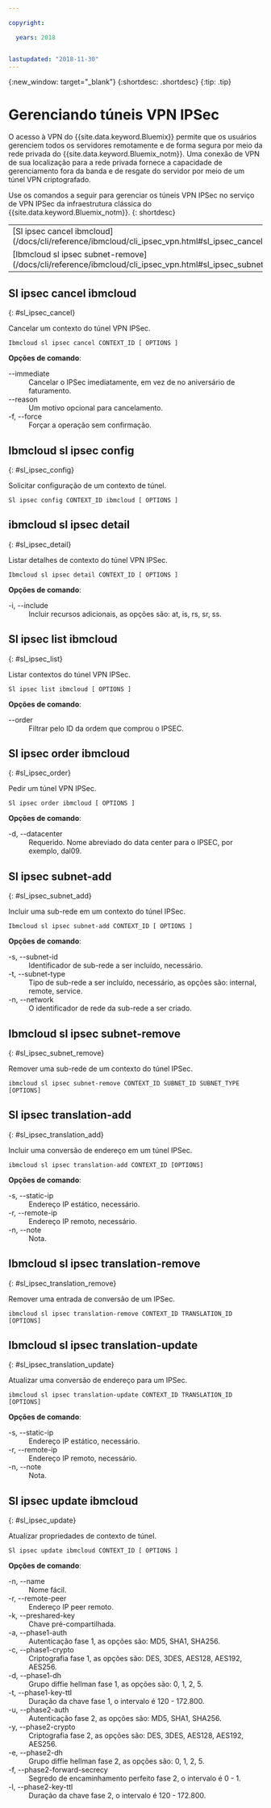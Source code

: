```yaml
---

copyright:

  years: 2018


lastupdated: "2018-11-30"
---
```


{:new_window: target="_blank"}
{:shortdesc: .shortdesc}
{:tip: .tip}

# Gerenciando túneis VPN IPSec

O acesso à VPN do {{site.data.keyword.Bluemix}} permite que os usuários gerenciem todos os servidores remotamente e de forma segura por meio da rede privada do {{site.data.keyword.Bluemix_notm}}. Uma conexão de VPN de sua localização para a rede privada fornece a capacidade de gerenciamento fora da banda e de resgate do servidor por meio de um túnel VPN criptografado.

Use os comandos a seguir para gerenciar os túneis VPN IPSec no serviço de VPN IPSec da infraestrutura clássica do {{site.data.keyword.Bluemix_notm}}.
{: shortdesc}

<table summary="Comandos VPN do IPSec do {{site.data.keyword.Bluemix_notm}} ordenados alfabeticamente com os links para as informações adicionais do comando">
 <thead>
 </thead>
 <tbody>
 <tr>
 <td>[Sl ipsec cancel ibmcloud](/docs/cli/reference/ibmcloud/cli_ipsec_vpn.html#sl_ipsec_cancel)</td>
 <td>[Ibmcloud sl ipsec config](/docs/cli/reference/ibmcloud/cli_ipsec_vpn.html#sl_ipsec_config)</td>
 <td>[ibmcloud sl ipsec detail](/docs/cli/reference/ibmcloud/cli_ipsec_vpn.html#sl_ipsec_detail)</td>
 <td>[Sl ipsec list ibmcloud](/docs/cli/reference/ibmcloud/cli_ipsec_vpn.html#sl_ipsec_list)</td>
 <td>[Sl ipsec order ibmcloud](/docs/cli/reference/ibmcloud/cli_ipsec_vpn.html#sl_ipsec_order)</td>
 <td>[Sl ipsec subnet-add](/docs/cli/reference/ibmcloud/cli_ipsec_vpn.html#sl_ipsec_subnet_add)</td>
 </tr>
 <tr>
 <td>[Ibmcloud sl ipsec subnet-remove](/docs/cli/reference/ibmcloud/cli_ipsec_vpn.html#sl_ipsec_subnet_remove)</td>
 <td>[Sl ipsec translation-add](/docs/cli/reference/ibmcloud/cli_ipsec_vpn.html#sl_ipsec_translation_add)</td>
 <td>[Ibmcloud sl ipsec translation-remove](/docs/cli/reference/ibmcloud/cli_ipsec_vpn.html#sl_ipsec_translation_remove)</td>
 <td>[Ibmcloud sl ipsec translation-update](/docs/cli/reference/ibmcloud/cli_ipsec_vpn.html#sl_ipsec_translation_update)</td>
 <td>[Sl ipsec update ibmcloud](/docs/cli/reference/ibmcloud/cli_ipsec_vpn.html#sl_ipsec_update)</td>
 </tr>
   </tbody>
 </table>

 ## Sl ipsec cancel ibmcloud
{: #sl_ipsec_cancel}

Cancelar um contexto do túnel VPN IPSec.
```
Ibmcloud sl ipsec cancel CONTEXT_ID [ OPTIONS ]
```

<strong>Opções de comando</strong>:
<dl>
<dt>--immediate</dt>
<dd>Cancelar o IPSec imediatamente, em vez de no aniversário de faturamento.</dd>
<dt>--reason</dt>
<dd>Um motivo opcional para cancelamento.</dd>
<dt>-f, --force</dt>
<dd>Forçar a operação sem confirmação.</dd>
</dl>

## Ibmcloud sl ipsec config
{: #sl_ipsec_config}

Solicitar configuração de um contexto de túnel.
```
Sl ipsec config CONTEXT_ID ibmcloud [ OPTIONS ]
```

## ibmcloud sl ipsec detail
{: #sl_ipsec_detail}

Listar detalhes de contexto do túnel VPN IPSec.
```
Ibmcloud sl ipsec detail CONTEXT_ID [ OPTIONS ]
```

<strong>Opções de comando</strong>:
<dl>
<dt>-i, --include</dt>
<dd>Incluir recursos adicionais, as opções são: at, is, rs, sr, ss.</dd>
</dl>

## Sl ipsec list ibmcloud
{: #sl_ipsec_list}

Listar contextos do túnel VPN IPSec.
```
Sl ipsec list ibmcloud [ OPTIONS ]
```

<strong>Opções de comando</strong>:
<dl>
<dt>--order</dt>
<dd>Filtrar pelo ID da ordem que comprou o IPSEC.</dd>
</dl>

## Sl ipsec order ibmcloud
{: #sl_ipsec_order}

Pedir um túnel VPN IPSec.
```
Sl ipsec order ibmcloud [ OPTIONS ]
```

<strong>Opções de comando</strong>:
<dl>
<dt>-d, --datacenter</dt>
<dd>Requerido. Nome abreviado do data center para o IPSEC, por exemplo, dal09.</dd>
</dl>

## Sl ipsec subnet-add
{: #sl_ipsec_subnet_add}

Incluir uma sub-rede em um contexto do túnel IPSec.
```
Ibmcloud sl ipsec subnet-add CONTEXT_ID [ OPTIONS ]
```

<strong>Opções de comando</strong>:
<dl>
<dt>-s, --subnet-id</dt>
<dd>Identificador de sub-rede a ser incluído, necessário.</dd>
<dt>-t, --subnet-type</dt>
<dd>Tipo de sub-rede a ser incluído, necessário, as opções são: internal, remote, service.</dd>
<dt>-n, --network</dt>
<dd>O identificador de rede da sub-rede a ser criado.</dd>
</dl>

## Ibmcloud sl ipsec subnet-remove
{: #sl_ipsec_subnet_remove}

Remover uma sub-rede de um contexto do túnel IPSec.
```
ibmcloud sl ipsec subnet-remove CONTEXT_ID SUBNET_ID SUBNET_TYPE [OPTIONS]
```

## Sl ipsec translation-add
{: #sl_ipsec_translation_add}

Incluir uma conversão de endereço em um túnel IPSec.
```
ibmcloud sl ipsec translation-add CONTEXT_ID [OPTIONS]
```

<strong>Opções de comando</strong>:
<dl>
<dt>-s, --static-ip</dt>
<dd>Endereço IP estático, necessário.</dd>
<dt>-r, --remote-ip</dt>
<dd>Endereço IP remoto, necessário.</dd>
<dt>-n, --note</dt>
<dd>Nota.</dd>
</dl>

## Ibmcloud sl ipsec translation-remove
{: #sl_ipsec_translation_remove}

Remover uma entrada de conversão de um IPSec.
```
ibmcloud sl ipsec translation-remove CONTEXT_ID TRANSLATION_ID [OPTIONS]
```

## Ibmcloud sl ipsec translation-update
{: #sl_ipsec_translation_update}

Atualizar uma conversão de endereço para um IPSec.
```
ibmcloud sl ipsec translation-update CONTEXT_ID TRANSLATION_ID [OPTIONS]
```

<strong>Opções de comando</strong>:
<dl>
<dt>-s, --static-ip</dt>
<dd>Endereço IP estático, necessário.</dd>
<dt>-r, --remote-ip</dt>
<dd>Endereço IP remoto, necessário.</dd>
<dt>-n, --note</dt>
<dd>Nota.</dd>
</dl>

## Sl ipsec update ibmcloud
{: #sl_ipsec_update}

Atualizar propriedades de contexto de túnel.
```
Sl ipsec update ibmcloud CONTEXT_ID [ OPTIONS ]
```

<strong>Opções de comando</strong>:
<dl>
<dt>-n, --name</dt>
<dd>Nome fácil.</dd>
<dt>-r, --remote-peer</dt>
<dd>Endereço IP peer remoto.</dd>
<dt>-k, --preshared-key</dt>
<dd>Chave pré-compartilhada.</dd>
<dt>-a, --phase1-auth</dt>
<dd>Autenticação fase 1, as opções são: MD5, SHA1, SHA256.</dd>
<dt>-c, --phase1-crypto</dt>
<dd>Criptografia fase 1, as opções são: DES, 3DES, AES128, AES192, AES256.</dd>
<dt>-d, --phase1-dh</dt>
<dd>Grupo diffie hellman fase 1, as opções são: 0, 1, 2, 5.</dd>
<dt>-t, --phase1-key-ttl</dt>
<dd>Duração da chave fase 1, o intervalo é 120 - 172.800.</dd>
<dt>-u, --phase2-auth</dt>
<dd>Autenticação fase 2, as opções são: MD5, SHA1, SHA256.</dd>
<dt>-y, --phase2-crypto</dt>
<dd>Criptografia fase 2, as opções são: DES, 3DES, AES128, AES192, AES256.</dd>
<dt>-e, --phase2-dh</dt>
<dd>Grupo diffie hellman fase 2, as opções são: 0, 1, 2, 5.</dd>
<dt>-f, --phase2-forward-secrecy</dt>
<dd>Segredo de encaminhamento perfeito fase 2, o intervalo é 0 - 1.</dd>
<dt>-l, --phase2-key-ttl</dt>
<dd>Duração da chave fase 2, o intervalo é 120 - 172.800.</dd>
</dl>
